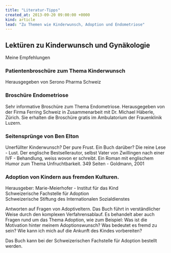 ```yaml
---
title: "Literatur-Tipps"
created_at: 2013-09-20 09:00:00 +0000
kind: article
lead: "Zu Themen wie Kinderwunsch, Adoption und Endometriose"
---
```

## Lektüren zu Kinderwunsch und Gynäkologie 


Meine Empfehlungen


### Patientenbroschüre zum Thema Kinderwunsch

Herausgegeben von Serono Pharma Schweiz



### Broschüre Endometriose



Sehr informative Broschüre zum Thema Endometriose. Herausgegeben von der Firma Ferring Schweiz in Zusammenarbeit mit Dr. Michael Häberle, Zürich. Sie erhalten die Broschüre gratis im Ambulatorium der Frauenklinik Luzern.


### Seitensprünge von Ben Elton

Unerfüllter Kinderwunsch? Der pure Frust. Ein Buch darüber? Die reine Lese - Lust. Der englische Bestsellerautor, selbst Vater von Zwillingen nach einer IVF - Behandlung, weiss wovon er schreibt. Ein Roman mit englischem Humor zum Thema Unfruchtbarkeit.
 349 Seiten - Goldmann, 2001


### Adoption von Kindern aus fremden Kulturen.

 Herausgeber:
 Marie-Meierhofer - Institut für das Kind<br>
 Schweizerische Fachstelle für Adoption<br>
 Schweizerische Stiftung des Internationalen Sozialdienstes<br>



Antworten auf Fragen von Adoptiveltern. Das Buch führt in verständlicher Weise durch den komplexen Verfahrensablauf. Es behandelt aber auch Fragen rund um das Thema Adoption, wie zum Beispiel: Was ist die Motivation hinter meinem Adoptionswunsch? Was bedeutet es fremd zu sein? Wie kann ich mich auf die Ankunft des Kindes vorbereiten?

Das Buch kann bei der Schweizerischen Fachstelle für Adoption bestellt werden.

